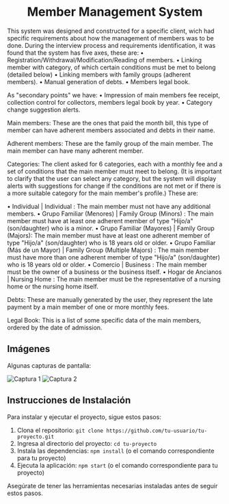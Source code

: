 <h1 align="center">Member Management System</h1>

This system was designed and constructed for a specific client, wich had specific requirements about how the management of members was to be done.
During the interview process and requirements identification, it was found that the system has five axes, these are:
• Registration/Withdrawal/Modification/Reading of members.
• Linking member with category, of which certain conditions must be met to belong (detailed below)
• Linking members with family groups (adherent members).
• Manual generation of debts.
• Members legal book.

As "secondary points" we have:
• Impression of main members fee receipt, collection control for collectors, members legal book by year.
• Category change suggestion alerts.

Main members:
These are the ones that paid the month bill, this type of member can have adherent members associated and debts in their name.

Adherent members:
These are the family group of the main member. The main member can have many adherent member.

Categories: 
The client asked for 6 categories, each with a monthly fee and a set of conditions that the main member must meet to belong. (It is important to clarify that the user can select any category, but the system will display alerts with suggestions for change if the conditions are not met or if there is a more suitable category for the main member's profile.) These are:

• Individual | Individual :  The main member must not have any additional members.
• Grupo Familiar (Menores) | Family Group (Minors) : The main member must have at least one adherent member of type "Hijo/a" (son/daughter) who is a minor.
• Grupo Familiar (Mayores) | Family Group (Majors): The main member must have at least one adherent member of type "Hijo/a" (son/daughter) who is 18 years old or older.
• Grupo Familiar (Más de un Mayor) | Family Group (Multiple Majors) : The main member must have more than one adherent member of type "Hijo/a" (son/daughter) who is 18 years old or older.
• Comercio | Business : The main member must be the owner of a business or the business itself.
• Hogar de Ancianos | Nursing Home : The main member must be the representative of a nursing home or the nursing home itself.

Debts:
These are manually generated by the user, they represent the late payment by a main member of one or more monthly fees.

Legal Book:
This is a list of some specific data of the main members, ordered by the date of admission. 

## Imágenes

Algunas capturas de pantalla:

![Captura 1](ruta/a/la/imagen1.png)
![Captura 2](ruta/a/la/imagen2.png)

## Instrucciones de Instalación

Para instalar y ejecutar el proyecto, sigue estos pasos:

1. Clona el repositorio: `git clone https://github.com/tu-usuario/tu-proyecto.git`
2. Ingresa al directorio del proyecto: `cd tu-proyecto`
3. Instala las dependencias: `npm install` (o el comando correspondiente para tu proyecto)
4. Ejecuta la aplicación: `npm start` (o el comando correspondiente para tu proyecto)

Asegúrate de tener las herramientas necesarias instaladas antes de seguir estos pasos.
